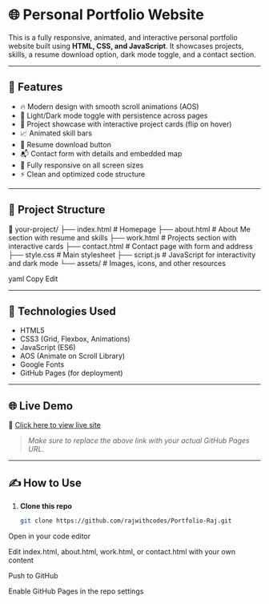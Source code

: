 # 🌐 Personal Portfolio Website

This is a fully responsive, animated, and interactive personal portfolio website built using **HTML, CSS, and JavaScript**. It showcases projects, skills, a resume download option, dark mode toggle, and a contact section.

---

## 🚀 Features

- 🔥 Modern design with smooth scroll animations (AOS)
- 🌙 Light/Dark mode toggle with persistence across pages
- 💼 Project showcase with interactive project cards (flip on hover)
- 📈 Animated skill bars
- 📁 Resume download button
- 📬 Contact form with details and embedded map
- 📱 Fully responsive on all screen sizes
- ⚡ Clean and optimized code structure

---

## 📂 Project Structure

📁 your-project/ ├── index.html # Homepage ├── about.html # About Me section with resume and skills ├── work.html # Projects section with interactive cards ├── contact.html # Contact page with form and address ├── style.css # Main stylesheet ├── script.js # JavaScript for interactivity and dark mode └── assets/ # Images, icons, and other resources

yaml
Copy
Edit

---

## 🔧 Technologies Used

- HTML5
- CSS3 (Grid, Flexbox, Animations)
- JavaScript (ES6)
- AOS (Animate on Scroll Library)
- Google Fonts
- GitHub Pages (for deployment)

---

## 🌐 Live Demo

🔗 [Click here to view live site](https://rajsinghania.co.in/)

> _Make sure to replace the above link with your actual GitHub Pages URL._

---

## ✍️ How to Use

1. **Clone this repo**
   ```bash
   git clone https://github.com/rajwithcodes/Portfolio-Raj.git
Open in your code editor

Edit index.html, about.html, work.html, or contact.html with your own content

Push to GitHub

Enable GitHub Pages in the repo settings

